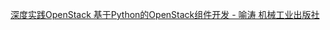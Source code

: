 
[深度实践OpenStack   基于Python的OpenStack组件开发 - 喻涛 机械工业出版社](https://read.douban.com/reader/ebook/49007537/)
